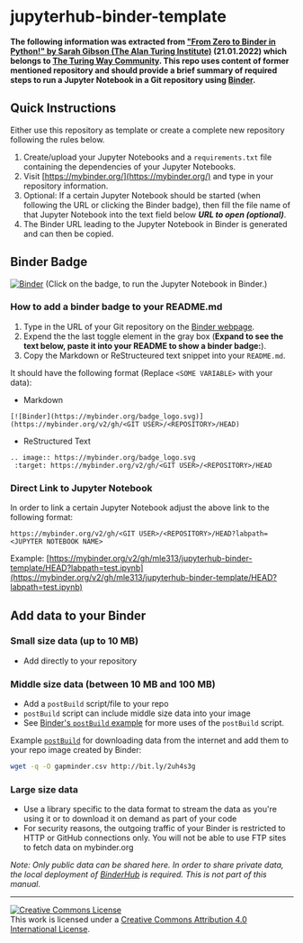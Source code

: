 # jupyterhub-binder-template

**The following information was extracted from ["From Zero to Binder in Python!" by Sarah Gibson (The Alan Turing Institute)](https://github.com/alan-turing-institute/the-turing-way/blob/main/workshops/boost-research-reproducibility-binder/workshop-presentations/zero-to-binder-python.md) (21.01.2022) which belongs to [The Turing Way Community](https://github.com/alan-turing-institute/the-turing-way). This repo uses content of former mentioned repository and should provide a brief summary of required steps to run a Jupyter Notebook in a Git repository using [Binder](https://mybinder.org/).**

## Quick Instructions

Either use this repository as template or create a complete new repository following the rules below.

1. Create/upload your Jupyter Notebooks and a `requirements.txt` file containing the dependencies of your Jupyter Notebooks.
2. Visit [https://mybinder.org/](https://mybinder.org/) and type in your repository information.
3. Optional: If a certain Jupyter Notebook should be started (when following the URL or clicking the Binder badge), then fill the file name of that Jupyter Notebook into the text field below **_URL to open (optional)_**.
4. The Binder URL leading to the Jupyter Notebook in Binder is generated and can then be copied.

## Binder Badge
[![Binder](https://mybinder.org/badge_logo.svg)](https://mybinder.org/v2/gh/mle313/jupyterhub-binder-template/HEAD) (Click on the badge, to run the Jupyter Notebook in Binder.)

### How to add a binder badge to your README.md
1. Type in the URL of your Git repository on the [Binder webpage](https://mybinder.org/).
2. Expend the the last toggle element in the gray box (**Expand to see the text below, paste it into your README to show a binder badge:**).
3. Copy the Markdown or ReStructeured text snippet into your `README.md`.

It should have the following format (Replace `<SOME VARIABLE>` with your data):
- Markdown
```
[![Binder](https://mybinder.org/badge_logo.svg)](https://mybinder.org/v2/gh/<GIT USER>/<REPOSITORY>/HEAD)
```
- ReStructured Text
```
.. image:: https://mybinder.org/badge_logo.svg
 :target: https://mybinder.org/v2/gh/<GIT USER>/<REPOSITORY>/HEAD
```

### Direct Link to Jupyter Notebook
In order to link a certain Jupyter Notebook adjust the above link to the following format:
 
`https://mybinder.org/v2/gh/<GIT USER>/<REPOSITORY>/HEAD?labpath=<JUPYTER NOTEBOOK NAME>`
 
Example: [https://mybinder.org/v2/gh/mle313/jupyterhub-binder-template/HEAD?labpath=test.ipynb](https://mybinder.org/v2/gh/mle313/jupyterhub-binder-template/HEAD?labpath=test.ipynb)

## Add data to your Binder

### Small size data (up to 10 MB)
- Add directly to your repository

### Middle size data (between 10 MB and 100 MB)
- Add a `postBuild` script/file  to your repo
- `postBuild` script can include middle size data into your image
- See [Binder's `postBuild` example](https://mybinder.readthedocs.io/en/latest/using/config_files.html#postbuild-run-code-after-installing-the-environment) for more uses of the `postBuild` script.

Example [`postBuild`](https://github.com/mle313/jupyterhub-binder-template/blob/main/postBuild) for downloading data from the internet and add them to your repo image created by Binder:
```bash
wget -q -O gapminder.csv http://bit.ly/2uh4s3g
```

### Large size data
- Use a library specific to the data format to stream the data as you're using it or to download it on demand as part of your code
- For security reasons, the outgoing traffic of your Binder is restricted to HTTP or GitHub connections only. You will not be able to use FTP sites to fetch data on mybinder.org

_Note: Only public data can be shared here. In order to share private data, the local deployment of [BinderHub](https://binderhub.readthedocs.io/en/latest/) is required. This is not part of this manual._

---

<a rel="license" href="http://creativecommons.org/licenses/by/4.0/"><img alt="Creative Commons License" style="border-width:0" src="https://i.creativecommons.org/l/by/4.0/88x31.png" /></a><br />This work is licensed under a <a rel="license" href="http://creativecommons.org/licenses/by/4.0/">Creative Commons Attribution 4.0 International License</a>.
